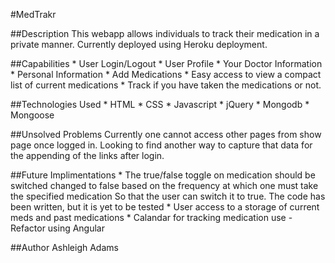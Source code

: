 
#MedTrakr

##Description
This webapp allows individuals to track their medication in a private manner. Currently deployed using Heroku deployment.

##Capabilities
	* User Login/Logout
	* User Profile
			* Your Doctor Information
			* Personal Information
	* Add Medications
	* Easy access to view a compact list of current medications
	* Track if you have taken the medications or not.


##Technologies Used
	* HTML
	* CSS
	* Javascript
	* jQuery
	* Mongodb
	* Mongoose


##Unsolved Problems
	Currently one cannot access other pages from show page once logged in. Looking to find another way to capture that data for the appending of the links after login.



##Future Implimentations
	* The true/false toggle on medication should be switched
		changed to false based on the frequency at which one must take the specified medication So that the user can switch it to true. The code has been written, but it is yet to be tested
	* User access to a storage of current meds and past medications
	* Calandar for tracking medication use
	-Refactor using Angular

##Author
Ashleigh Adams
